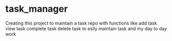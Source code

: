 # task_manager
Creating this project to maintain a task repo with functions like add task view task complete task delete task to esily maintain task and my day to day work